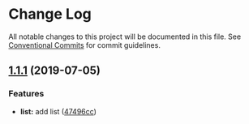 # Change Log

All notable changes to this project will be documented in this file.
See [Conventional Commits](https://conventionalcommits.org) for commit guidelines.

## [1.1.1](https://github.com/azu/security-alert/compare/1.1.0...1.1.1) (2019-07-05)


### Features

* **list:** add list ([47496cc](https://github.com/azu/security-alert/commit/47496cc))
